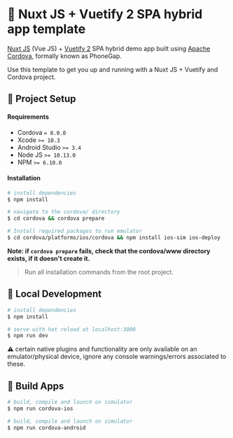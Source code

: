 # :iphone: Nuxt JS + Vuetify 2 SPA hybrid app template

[Nuxt JS](https://nuxtjs.org/) (Vue JS) + [Vuetify 2](https://vuetifyjs.com/en/) SPA hybrid demo app built using [Apache Cordova](https://cordova.apache.org/), formally known as PhoneGap.

Use this template to get you up and running with a Nuxt JS + Vuetify and Cordova project.

## :rocket: Project Setup

#### Requirements

- Cordova `= 8.0.0`
- Xcode `>= 10.3`
- Android Studio `>= 3.4`
- Node JS `>= 10.13.0`
- NPM `>= 6.10.0`

#### Installation

``` bash
# install dependencies
$ npm install

# navigate to the cordova/ directory
$ cd cordova && cordova prepare

# Install required packages to run emulator
$ cd cordova/platforms/ios/cordova && npm install ios-sim ios-deploy
```

**Note: if `cordova prepare` fails, check that the cordova/www directory exists, if it doesn't create it.**

> Run all installation commands from the root project.


## :wrench: Local Development

``` bash
# install dependencies
$ npm install

# serve with hot reload at localhost:3000
$ npm run dev
```
**:warning:** certain native plugins and functionality are only available on an emulator/physical device, ignore any console warnings/errors associated to these.

## :iphone: Build Apps

``` bash
# build, compile and launch on simulator
$ npm run cordova-ios

# build, compile and launch on simulator
$ npm run cordova-android
```
